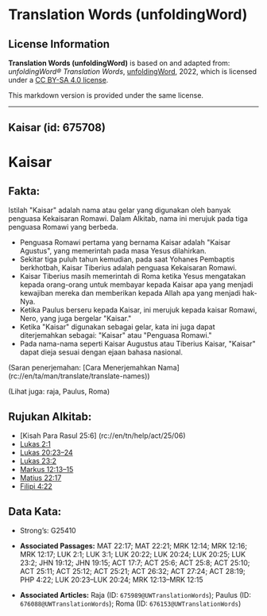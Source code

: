 # Translation Words (unfoldingWord)

## License Information

**Translation Words (unfoldingWord)** is based on and adapted from: _unfoldingWord® Translation Words_, [unfoldingWord](https://unfoldingword.org/utw), 2022, which is licensed under a [CC BY-SA 4.0 license](https://creativecommons.org/licenses/by-sa/4.0/legalcode.en).

This markdown version is provided under the same license.



--------------------------------

## Kaisar (id: 675708)

Kaisar
======

Fakta:
------

Istilah "Kaisar" adalah nama atau gelar yang digunakan oleh banyak penguasa Kekaisaran Romawi. Dalam Alkitab, nama ini merujuk pada tiga penguasa Romawi yang berbeda.

* Penguasa Romawi pertama yang bernama Kaisar adalah "Kaisar Agustus", yang memerintah pada masa Yesus dilahirkan.
* Sekitar tiga puluh tahun kemudian, pada saat Yohanes Pembaptis berkhotbah, Kaisar Tiberius adalah penguasa Kekaisaran Romawi.
* Kaisar Tiberius masih memerintah di Roma ketika Yesus mengatakan kepada orang\-orang untuk membayar kepada Kaisar apa yang menjadi kewajiban mereka dan memberikan kepada Allah apa yang menjadi hak\-Nya.
* Ketika Paulus berseru kepada Kaisar, ini merujuk kepada kaisar Romawi, Nero, yang juga bergelar "Kaisar."
* Ketika "Kaisar" digunakan sebagai gelar, kata ini juga dapat diterjemahkan sebagai: "Kaisar" atau "Penguasa Romawi."
* Pada nama\-nama seperti Kaisar Augustus atau Tiberius Kaisar, "Kaisar" dapat dieja sesuai dengan ejaan bahasa nasional.

(Saran penerjemahan: \[Cara Menerjemahkan Nama] (rc://en/ta/man/translate/translate\-names))

(Lihat juga: raja, Paulus, Roma)

Rujukan Alkitab:
----------------

* \[Kisah Para Rasul 25:6] (rc://en/tn/help/act/25/06\)
* [Lukas 2:1](https://ref.ly/Luke2:1)
* [Lukas 20:23–24](https://ref.ly/Luke20:23-Luke20:24)
* [Lukas 23:2](https://ref.ly/Luke23:2)
* [Markus 12:13–15](https://ref.ly/Mark12:13-Mark12:15)
* [Matius 22:17](https://ref.ly/Matt22:17)
* [Filipi 4:22](https://ref.ly/Phil4:22)

Data Kata:
----------

* Strong’s: G25410

* **Associated Passages:** MAT 22:17; MAT 22:21; MRK 12:14; MRK 12:16; MRK 12:17; LUK 2:1; LUK 3:1; LUK 20:22; LUK 20:24; LUK 20:25; LUK 23:2; JHN 19:12; JHN 19:15; ACT 17:7; ACT 25:6; ACT 25:8; ACT 25:10; ACT 25:11; ACT 25:12; ACT 25:21; ACT 26:32; ACT 27:24; ACT 28:19; PHP 4:22; LUK 20:23–LUK 20:24; MRK 12:13–MRK 12:15
* **Associated Articles:** Raja (ID: `675989@UWTranslationWords`); Paulus (ID: `676088@UWTranslationWords`); Roma (ID: `676153@UWTranslationWords`)

